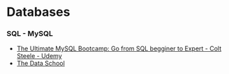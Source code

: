 # Databases


### SQL - MySQL
* [The Ultimate  MySQL Bootcamp: Go from SQL begginer to Expert - Colt Steele - Udemy ](https://www.udemy.com/course/the-ultimate-mysql-bootcamp-go-from-sql-beginner-to-expert/)
* [The Data School](https://dataschool.com/)
